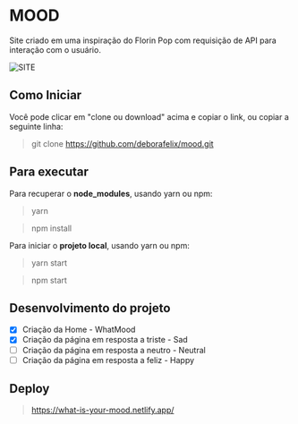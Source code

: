# MOOD

Site criado em uma inspiração do Florin Pop com requisição de API para interação com o usuário.

![SITE](https://user-images.githubusercontent.com/60484585/82766668-33d06600-9df7-11ea-9ef7-0f12e88de9e1.png)

## Como Iniciar 

Você pode clicar em "clone ou download" acima e copiar o link, ou copiar a seguinte linha: 
> git clone https://github.com/deborafelix/mood.git

## Para executar

 Para recuperar o **node_modules**, usando yarn ou npm:
> yarn 

> npm install

Para iniciar o **projeto local**, usando yarn ou npm:
> yarn start

> npm start

## Desenvolvimento do projeto

- [X] Criação da Home - WhatMood
- [X] Criação da página em resposta a triste - Sad
- [ ] Criação da página em resposta a neutro - Neutral
- [ ] Criação da página em resposta a feliz - Happy

## Deploy

> https://what-is-your-mood.netlify.app/
